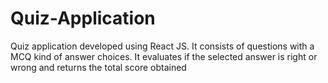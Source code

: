 # Quiz-Application
Quiz application developed using React JS. It consists of questions with a MCQ kind of answer choices. It evaluates if the selected answer is right or wrong and returns the total score obtained
